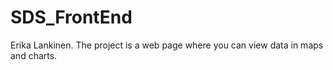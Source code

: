 # SDS_FrontEnd
Erika Lankinen. The project is a web page where you can view data in maps and charts.
